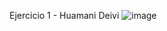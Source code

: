 Ejercicio 1 - Huamani Deivi
![image](https://github.com/user-attachments/assets/05bd496d-189c-4165-94c2-dd752bd9efff)


